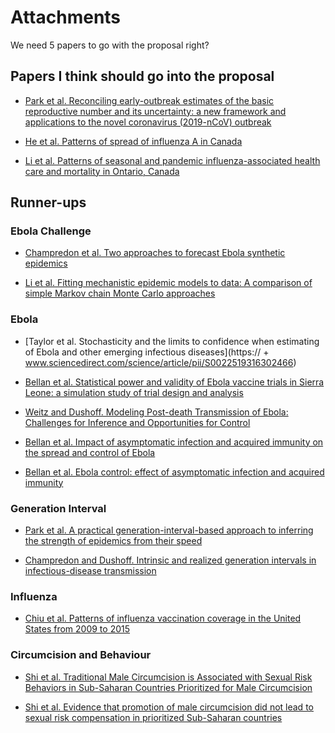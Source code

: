 # Attachments

We need 5 papers to go with the proposal right?

## Papers I think should go into the proposal

- [Park et al. Reconciling early-outbreak estimates of the basic reproductive number and its uncertainty: a new framework and applications to the novel coronavirus (2019-nCoV) outbreak](https://www.medrxiv.org/content/10.1101/2020.01.30.20019877v3)

- [He et al. Patterns of spread of influenza A
in Canada](https://royalsocietypublishing.org/doi/pdf/10.1098/rspb.2013.1174)

- [Li et al. Patterns of seasonal and pandemic influenza-associated health care and mortality in Ontario, Canada](https://link.springer.com/article/10.1186/s12889-019-7369-x)

## Runner-ups


### Ebola Challenge
- [Champredon et al. Two approaches to forecast Ebola synthetic epidemics](https://www.sciencedirect.com/science/article/pii/S1755436517300233)

- [Li et al. Fitting mechanistic epidemic models to data: A comparison of simple Markov chain Monte Carlo approaches](https://journals.sagepub.com/doi/full/10.1177/0962280217747054)

### Ebola 

- [Taylor et al. Stochasticity and the limits to confidence when estimating  of Ebola and other emerging infectious diseases](https:// + www.sciencedirect.com/science/article/pii/S0022519316302466)

- [Bellan et al. Statistical power and validity of Ebola vaccine trials in Sierra Leone: a simulation study of trial design and analysis](https://www.sciencedirect.com/science/article/pii/S1473309915701398)

- [Weitz and Dushoff. Modeling Post-death Transmission of Ebola: Challenges for Inference and Opportunities for Control](https://www.nature.com/articles/srep08751)

- [Bellan et al. Impact of asymptomatic infection and acquired immunity on the spread and control of Ebola](https://www.ncbi.nlm.nih.gov/pmc/articles/PMC4829342/)

- [Bellan et al. Ebola control: effect of asymptomatic infection and acquired immunity](https://www.thelancet.com/journals/lancet/article/PIIS0140-6736(14)61839-0/fulltext?dgcid=recommender_referral_trendmd)

### Generation Interval

- [Park et al. A practical generation-interval-based approach to inferring the strength of epidemics from their speed](https://www.sciencedirect.com/science/article/pii/S1755436518300847)

- [Champredon and Dushoff. Intrinsic and realized generation intervals in infectious-disease transmission](https://royalsocietypublishing.org/doi/full/10.1098/rspb.2015.2026)


### Influenza 

- [Chiu et al. Patterns of influenza vaccination coverage in the United States from 2009 to 2015](https://www.sciencedirect.com/science/article/pii/S1201971217302606)

### Circumcision and Behaviour 

- [Shi et al. Traditional Male Circumcision is Associated with Sexual Risk Behaviors in Sub-Saharan Countries Prioritized for Male Circumcision](https://link.springer.com/article/10.1007/s10461-019-02473-0)

- [Shi et al. Evidence that promotion of male circumcision
did not lead to sexual risk compensation in
prioritized Sub-Saharan countries](https://journals.plos.org/plosone/article/file?type=printable&id=10.1371/journal.pone.0175928)










